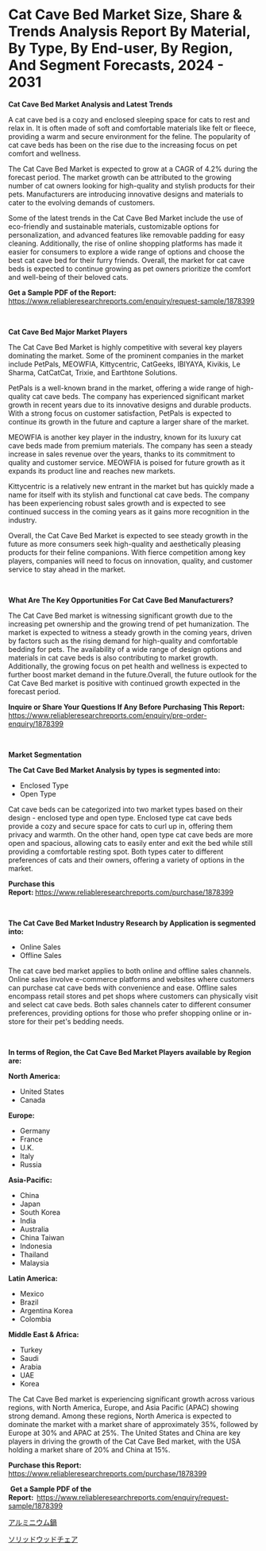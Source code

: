 <p><h1>Cat Cave Bed Market Size, Share & Trends Analysis Report By Material, By Type, By End-user, By Region, And Segment Forecasts, 2024 - 2031</h1></p><p><strong>Cat Cave Bed Market Analysis and Latest Trends</strong></p>
<p><p>A cat cave bed is a cozy and enclosed sleeping space for cats to rest and relax in. It is often made of soft and comfortable materials like felt or fleece, providing a warm and secure environment for the feline. The popularity of cat cave beds has been on the rise due to the increasing focus on pet comfort and wellness.</p><p>The Cat Cave Bed Market is expected to grow at a CAGR of 4.2% during the forecast period. The market growth can be attributed to the growing number of cat owners looking for high-quality and stylish products for their pets. Manufacturers are introducing innovative designs and materials to cater to the evolving demands of customers.</p><p>Some of the latest trends in the Cat Cave Bed Market include the use of eco-friendly and sustainable materials, customizable options for personalization, and advanced features like removable padding for easy cleaning. Additionally, the rise of online shopping platforms has made it easier for consumers to explore a wide range of options and choose the best cat cave bed for their furry friends. Overall, the market for cat cave beds is expected to continue growing as pet owners prioritize the comfort and well-being of their beloved cats.</p></p>
<p><strong>Get a Sample PDF of the Report:&nbsp;</strong> <a href="https://www.reliableresearchreports.com/enquiry/request-sample/1878399">https://www.reliableresearchreports.com/enquiry/request-sample/1878399</a></p>
<p>&nbsp;</p>
<p><strong>Cat Cave Bed Major Market Players</strong></p>
<p><p>The Cat Cave Bed Market is highly competitive with several key players dominating the market. Some of the prominent companies in the market include PetPals, MEOWFIA, Kittycentric, CatGeeks, IBIYAYA, Kivikis, Le Sharma, CatCatCat, Trixie, and Earthtone Solutions.</p><p>PetPals is a well-known brand in the market, offering a wide range of high-quality cat cave beds. The company has experienced significant market growth in recent years due to its innovative designs and durable products. With a strong focus on customer satisfaction, PetPals is expected to continue its growth in the future and capture a larger share of the market.</p><p>MEOWFIA is another key player in the industry, known for its luxury cat cave beds made from premium materials. The company has seen a steady increase in sales revenue over the years, thanks to its commitment to quality and customer service. MEOWFIA is poised for future growth as it expands its product line and reaches new markets.</p><p>Kittycentric is a relatively new entrant in the market but has quickly made a name for itself with its stylish and functional cat cave beds. The company has been experiencing robust sales growth and is expected to see continued success in the coming years as it gains more recognition in the industry.</p><p>Overall, the Cat Cave Bed Market is expected to see steady growth in the future as more consumers seek high-quality and aesthetically pleasing products for their feline companions. With fierce competition among key players, companies will need to focus on innovation, quality, and customer service to stay ahead in the market.</p></p>
<p>&nbsp;</p>
<p><strong>What Are The Key Opportunities For Cat Cave Bed Manufacturers?</strong></p>
<p><p>The Cat Cave Bed market is witnessing significant growth due to the increasing pet ownership and the growing trend of pet humanization. The market is expected to witness a steady growth in the coming years, driven by factors such as the rising demand for high-quality and comfortable bedding for pets. The availability of a wide range of design options and materials in cat cave beds is also contributing to market growth. Additionally, the growing focus on pet health and wellness is expected to further boost market demand in the future.Overall, the future outlook for the Cat Cave Bed market is positive with continued growth expected in the forecast period.</p></p>
<p><strong>Inquire or Share Your Questions If Any Before Purchasing This Report:</strong> <a href="https://www.reliableresearchreports.com/enquiry/pre-order-enquiry/1878399">https://www.reliableresearchreports.com/enquiry/pre-order-enquiry/1878399</a></p>
<p>&nbsp;</p>
<p><strong>Market Segmentation</strong></p>
<p><strong>The Cat Cave Bed Market Analysis by types is segmented into:</strong></p>
<p><ul><li>Enclosed Type</li><li>Open Type</li></ul></p>
<p><p>Cat cave beds can be categorized into two market types based on their design - enclosed type and open type. Enclosed type cat cave beds provide a cozy and secure space for cats to curl up in, offering them privacy and warmth. On the other hand, open type cat cave beds are more open and spacious, allowing cats to easily enter and exit the bed while still providing a comfortable resting spot. Both types cater to different preferences of cats and their owners, offering a variety of options in the market.</p></p>
<p><strong>Purchase this Report:&nbsp;</strong><a href="https://www.reliableresearchreports.com/purchase/1878399">https://www.reliableresearchreports.com/purchase/1878399</a></p>
<p>&nbsp;</p>
<p><strong>The Cat Cave Bed Market Industry Research by Application is segmented into:</strong></p>
<p><ul><li>Online Sales</li><li>Offline Sales</li></ul></p>
<p><p>The cat cave bed market applies to both online and offline sales channels. Online sales involve e-commerce platforms and websites where customers can purchase cat cave beds with convenience and ease. Offline sales encompass retail stores and pet shops where customers can physically visit and select cat cave beds. Both sales channels cater to different consumer preferences, providing options for those who prefer shopping online or in-store for their pet's bedding needs.</p></p>
<p>&nbsp;</p>
<p><strong>In terms of Region, the Cat Cave Bed Market Players available by Region are:</strong></p>
<p>
    <p> <strong> North America: </strong>
        <ul>
            <li>United States</li>
            <li>Canada</li>
        </ul>
        </p> 
    <p> <strong> Europe: </strong>
        <ul>
            <li>Germany</li>
            <li>France</li>
            <li>U.K.</li>
            <li>Italy</li>
            <li>Russia</li>
        </ul>
        </p> 
    <p> <strong> Asia-Pacific: </strong>
        <ul>
            <li>China</li>
            <li>Japan</li>
            <li>South Korea</li>
            <li>India</li>
            <li>Australia</li>
            <li>China Taiwan</li>
            <li>Indonesia</li>
            <li>Thailand</li>
            <li>Malaysia</li>
        </ul>
        </p> 
    <p> <strong> Latin America: </strong>
        <ul>
            <li>Mexico</li>
            <li>Brazil</li>
            <li>Argentina Korea</li>
            <li>Colombia</li>
        </ul>
        </p> 
    <p> <strong> Middle East & Africa: </strong>
        <ul>
            <li>Turkey</li>
            <li>Saudi</li>
            <li>Arabia</li>
            <li>UAE</li>
            <li>Korea</li>
        </ul>
    </p>
    </p>
<p><p>The Cat Cave Bed market is experiencing significant growth across various regions, with North America, Europe, and Asia Pacific (APAC) showing strong demand. Among these regions, North America is expected to dominate the market with a market share of approximately 35%, followed by Europe at 30% and APAC at 25%. The United States and China are key players in driving the growth of the Cat Cave Bed market, with the USA holding a market share of 20% and China at 15%.</p></p>
<p><strong>Purchase this Report: </strong><a href="https://www.reliableresearchreports.com/purchase/1878399">https://www.reliableresearchreports.com/purchase/1878399</a></p>
<p>&nbsp;<strong>Get a Sample PDF of the Report:&nbsp;&nbsp;</strong><a href="https://www.reliableresearchreports.com/enquiry/request-sample/1878399">https://www.reliableresearchreports.com/enquiry/request-sample/1878399</a></p>
<p><strong></strong></p>
<p><p><a href="https://medium.com/@chrispcreem58/%E3%82%A2%E3%83%AB%E3%83%9F%E3%83%8B%E3%82%A6%E3%83%A0%E8%A3%BD%E4%B8%AD%E8%8F%AF%E9%8D%8B%E5%B8%82%E5%A0%B4%E8%AA%BF%E6%9F%BB%E3%83%AC%E3%83%9D%E3%83%BC%E3%83%88-%E3%81%9D%E3%81%AE%E6%AD%B4%E5%8F%B2%E3%81%8A%E3%82%88%E3%81%B32024%E5%B9%B4%E3%81%8B%E3%82%892031%E5%B9%B4%E3%81%AE%E4%BA%88%E6%B8%AC-a7b3e447cfae">アルミニウム鍋</a></p><p><a href="https://medium.com/@jackieshlerin98056/%E5%A0%85%E7%89%A2%E3%81%AA%E6%9C%A8%E8%A3%BD%E6%A4%85%E5%AD%90%E5%B8%82%E5%A0%B4%E3%81%AE%E5%B1%95%E6%9C%9B-%E7%94%A3%E6%A5%AD%E6%A6%82%E8%A6%81%E3%81%A8%E4%BA%88%E6%B8%AC-2024%E5%B9%B4%E3%81%8B%E3%82%892031%E5%B9%B4%E3%81%BE%E3%81%A7-3bdffd876d55">ソリッドウッドチェア</a></p></p>